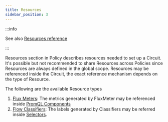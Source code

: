 ```yaml
---
title: Resources
sidebar_position: 3
---
```


<!-- Resources needed to support a Circuit -->

:::info

See also
[Resources reference](/references/configuration/policies.md#v1-resources)

:::

Resources section in Policy describes resources needed to set up a Circuit. It's
possible but not recommended to share Resources across Policies since Resources
are always defined in the global scope. Resources may be referenced inside the
Circuit, the exact reference mechanism depends on the type of Resource.

The following are the available Resource types

1. [Flux Meters][flux-meter]: The metrics generated by FluxMeter may be
   referenced inside [PromQL Components][promql-reference]
2. [Flow Classifiers][flow-classifier]: The labels generated by Classifiers may
   be referred inside [Selectors][selector-reference].

[flux-meter]: /concepts/flow-control/flux-meter.md
[flow-classifier]: /concepts/flow-control/flow-classifier.md
[promql-reference]: /references/configuration/policies.md#v1-prom-q-l
[selector-reference]: /references/configuration/policies.md#v1-selector
